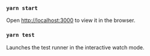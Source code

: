 ### `yarn start`

Open [http://localhost:3000](http://localhost:3000) to view it in the browser.

### `yarn test`

Launches the test runner in the interactive watch mode.
